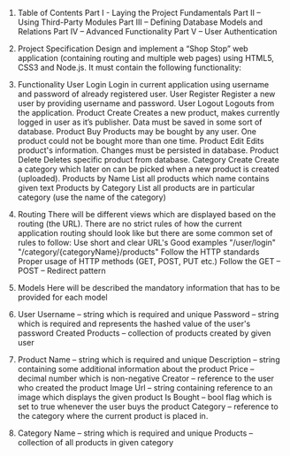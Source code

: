 1. Table of Contents
	Part I - Laying the Project Fundamentals
	Part II – Using Third-Party Modules
	Part III – Defining Database Models and Relations
	Part IV – Advanced Functionality 
	Part V – User Authentication
2. Project Specification
Design and implement a “Shop Stop” web application (containing routing and multiple web pages) using HTML5, CSS3 and Node.js. It must contain the following functionality:
3. Functionality
	User Login
		Login in current application using username and password of already registered user.
	User Register
		Register a new user by providing username and password.
	User Logout
		Logouts from the application.
	Product Create
		Creates a new product, makes currently logged in user as it’s publisher.
	Data must be saved in some sort of database.
		Product Buy
	Products may be bought by any user. One product could not be bought more than one time.
		Product Edit
	Edits product's information. Changes must be persisted in database.
		Product Delete
	Deletes specific product from database.
		Category Create
	Create a category which later on can be picked when a new product is created (uploaded).
		Products by Name
	List all products which name contains given text
		Products by Category
	List all products are in particular category (use the name of the category)

4. Routing
There will be different views which are displayed based on the routing (the URL). There are no strict rules of how the current application routing should look like but there are some common set of rules to follow:
	Use short and clear URL's
	Good examples
	"/user/login"
	"/category/{categoryName}/products"
	Follow the HTTP standards
	Proper usage of HTTP methods (GET, POST, PUT etc.)
	Follow the GET – POST – Redirect pattern
5. Models
	Here will be described the mandatory information that has to be provided for each model
6. User
	Username – string which is required and unique
	Password – string which is required and represents the hashed value of the user's password
	Created Products – collection of products created by given user
7. Product
	Name – string which is required and unique
	Description – string containing some additional information about the product
	Price – decimal number which is non-negative
	Creator – reference to the user who created the product
	Image Url – string containing reference to an image which displays the given product
	Is Bought – bool flag which is set to true whenever the user buys the product
	Category – reference to the category where the current product is placed in.
8. Category
	Name – string which is required and unique
	Products – collection of all products in given category
